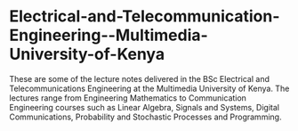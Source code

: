 # Electrical-and-Telecommunication-Engineering--Multimedia-University-of-Kenya
These are some of the lecture notes delivered in the BSc Electrical and Telecommunications Engineering at the Multimedia University of Kenya. The lectures range from Engineering Mathematics to Communication Engineering courses such as Linear Algebra, Signals and Systems, Digital Communications, Probability and Stochastic Processes and Programming. 
